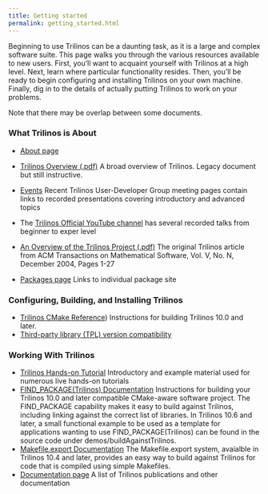 ```yaml
---
title: Getting started
permalink: getting_started.html
---
```


Beginning to use Trilinos can be a daunting task, as it is a large and complex software suite. This page walks you through the various resources available to new users. First, you’ll want to acquaint yourself with Trilinos at a high level. Next, learn where particular functionality resides. Then, you’ll be ready to begin configuring and installing Trilinos on your own machine. Finally, dig in to the details of actually putting Trilinos to work on your problems.

Note that there may be overlap between some documents.

### What Trilinos is About

- [About page](about.html)
- [Trilinos Overview (.pdf)](pdfs/TrilinosOverview.pdf) A broad overview of Trilinos.  Legacy document but still instructive.
- [Events](events.html) Recent Trilinos User-Developer Group meeting pages contain links to recorded presentations covering introductory and advanced topics
- The [Trilinos Official YouTube channel](https://www.youtube.com/channel/UCXUzjWRBdpPVBbJn8vFRc7w) has several recorded talks from beginner to exper level 
- [An Overview of the Trilinos Project (.pdf)](pdfs/TrilinosACMTOMS2004.pdf) The original Trilinos article from ACM Transactions on Mathematical Software, Vol. V, No. N, December 2004, Pages 1-27

- [Packages page](packages.html) Links to individual package site

### Configuring, Building, and Installing Trilinos

- [Trilinos CMake Reference](https://docs.trilinos.org/files/TrilinosBuildReference.html)) Instructions for building Trilinos 10.0 and later.
- [Third-party library (TPL) version compatibility](tpl_version_compatibility.html)

### Working With Trilinos

- [Trilinos Hands-on Tutorial](https://github.com/trilinos/Trilinos_tutorial/wiki/TrilinosHandsOnTutorial)  Introductory and example material used for numerous live hands-on tutorials
- [FIND_PACKAGE(Trilinos) Documentation](pdfs/Finding_Trilinos.txt)  Instructions for building your Trilinos 10.0 and later compatible CMake-aware software project. The FIND_PACKAGE capability makes it easy to build against Trilinos, including linking against the correct list of libraries. In Trilinos 10.6 and later, a small functional example to be used as a template for applications wanting to use FIND_PACKAGE(Trilinos) can be found in the source code under demos/buildAgainstTrilinos.
- [Makefile.export Documentation](pdfs/Export_Makefile.txt)  The Makefile.export system, avaialble in Trilinos 10.4 and later, provides an easy way to build against Trilinos for code that is compiled using simple Makefiles.
- [Documentation page](documentation.html)  A list of Trilinos publications and other documentation
